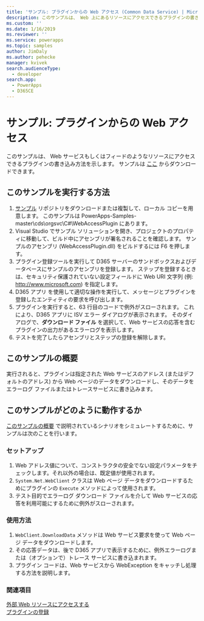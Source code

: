 ```yaml
---
title: 'サンプル: プラグインからの Web アクセス (Common Data Service) | Microsoft Docs'
description: このサンプルは、 Web 上にあるリソースにアクセスできるプラグインの書き込み方法を示します。
ms.custom: ''
ms.date: 1/16/2019
ms.reviewer: ''
ms.service: powerapps
ms.topic: samples
author: JimDaly
ms.author: pehecke
manager: kvivek
search.audienceType:
  - developer
search.app:
  - PowerApps
  - D365CE
---
```

# <a name="sample-web-access-from-a-plug-in"></a>サンプル: プラグインからの Web アクセス

このサンプルは、 Web サービスもしくはフィードのようなリソースにアクセスできるプラグインの書き込み方法を示します。 サンプルは [ここ](https://github.com/Microsoft/PowerApps-Samples/tree/master/cds/orgsvc/C%23/WebAccessPlugin) からダウンロードできます。

## <a name="how-to-run-this-sample"></a>このサンプルを実行する方法

1. [サンプル](https://github.com/Microsoft/PowerApps-Samples) リポジトリをダウンロードまたは複製して、ローカル コピーを用意します。 このサンプルは PowerApps-Samples-master\cds\orgsvc\C#\WebAccessPlugin にあります。
2. Visual Studio でサンプル ソリューションを開き、プロジェクトのプロパティに移動して、ビルド中にアセンブリが署名されることを確認します。 サンプルのアセンブリ (WebAccessPlugin.dll) をビルドするには F6 を押します。
3. プラグイン登録ツールを実行して D365 サーバーのサンドボックスおよびデータベースにサンプルのアセンブリを登録します。 ステップを登録するときは、セキュリティ保護されていない設定フィールドに Web URI 文字列 (例: http://www.microsoft.com) を指定します。
4. D365 アプリ を使用して適切な操作を実行して、メッセージとプラグインを登録したエンティティの要求を呼び出します。
5. プラグインを実行すると、63 行目のコードで例外がスローされます。 これにより、D365 アプリに ISV エラー ダイアログが表示されます。 そのダイアログで、**ダウンロード ファイル** を選択して、Web サービスの応答を含むプラグインの出力があるエラーログを表示します。
6. テストを完了したらアセンブリとステップの登録を解除します。

## <a name="what-this-sample-does"></a>このサンプルの概要

実行されると、プラグインは指定された Web サービスのアドレス (またはデフォルトのアドレス) から Web ページのデータをダウンロードし、そのデータをエラーログ ファイルまたはトレースサービスに書き込みます。

## <a name="how-this-sample-works"></a>このサンプルがどのように動作するか

[このサンプルの概要](#what-this-sample-does) で説明されているシナリオをシミュレートするために、サンプルは次のことを行います。

### <a name="setup"></a>セットアップ

1. Web アドレス値について、コンストラクタの安全でない設定パラメータをチェックします。それ以外の場合は、既定値が使用されます。
2. `System.Net.WebClient` クラスは Web ページ データをダウンロードするためにプラグインの `Execute` メソッドによって使用されます。
3. テスト目的でエラーログ ダウンロード ファイルを介して Web サービスの応答を利用可能にするために例外がスローされます。

### <a name="demonstrate"></a>使用方法

1. `WebClient.DownloadData` メソッドは Web サービス要求を使って Web ページ データをダウンロードします。
2. その応答データは、後で D365 アプリで表示するために、例外エラーログまたは（オプションで）トレース サービスに書き込まれます。
3. プラグイン コードは、Web サービスから WebException をキャッチし処理する方法を説明します。

### <a name="see-also"></a>関連項目
[外部 Web リソースにアクセスする](../../access-web-services.md)<br/>
[プラグインの登録](../../register-plug-in.md)
